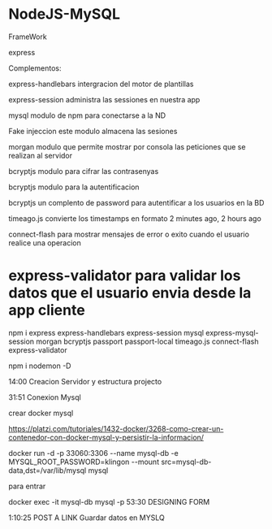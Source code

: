 # NodeJS-MySQL

FrameWork

express

Complementos:

express-handlebars intergracion del motor de plantillas

express-session administra las sessiones en nuestra app

mysql modulo de npm para conectarse a la ND

Fake injeccion este modulo almacena las sesiones

morgan modulo que permite mostrar por consola las peticiones que se realizan al servidor

bcryptjs modulo para cifrar las contrasenyas

bcryptjs modulo para la autentificacion

bcryptjs un complento de password para autentificar a los usuarios en la BD

timeago.js convierte los timestamps en formato 2 minutes ago, 2 hours ago

connect-flash para mostrar mensajes de error o exito cuando el usuario realice una operacion

# express-validator para validar los datos que el usuario envia desde la app cliente

npm i express express-handlebars express-session mysql express-mysql-session morgan bcryptjs passport passport-local timeago.js connect-flash express-validator

npm i nodemon -D

14:00 Creacion Servidor y estructura projecto

31:51 Conexion Mysql

crear docker mysql

https://platzi.com/tutoriales/1432-docker/3268-como-crear-un-contenedor-con-docker-mysql-y-persistir-la-informacion/

docker run -d -p 33060:3306 --name mysql-db -e MYSQL_ROOT_PASSWORD=klingon --mount src=mysql-db-data,dst=/var/lib/mysql mysql

para entrar

docker exec -it mysql-db mysql -p
53:30 DESIGNING FORM

1:10:25 POST A LINK
Guardar datos en MYSLQ
